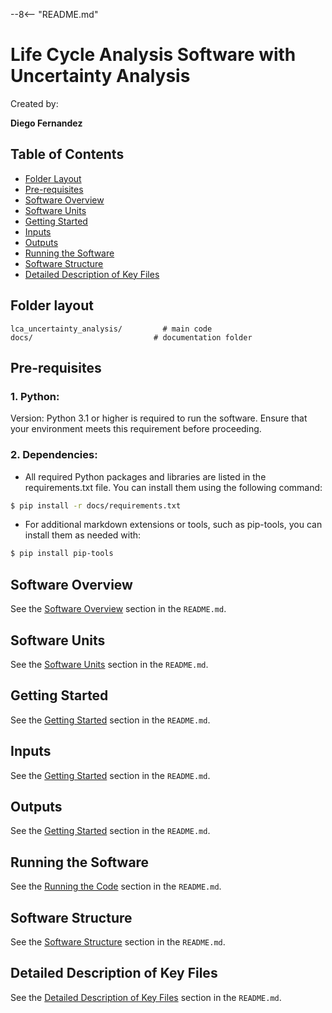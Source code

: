 --8<-- "README.md"

# Life Cycle Analysis Software with Uncertainty Analysis

Created by:

**Diego Fernandez**


## Table of Contents

- [Folder Layout](#folder-layout)
- [Pre-requisites](#pre-requisites)
- [Software Overview](#software-overview)
- [Software Units](#software-units)
- [Getting Started](#getting-started)
- [Inputs](#inputs)
- [Outputs](#outputs)
- [Running the Software](#running-the-software)
- [Software Structure](#software-structure)
- [Detailed Description of Key Files](#detailed-description-of-key-files)

## Folder layout

    lca_uncertainty_analysis/         # main code
    docs/                           # documentation folder

## Pre-requisites

### 1. Python:

Version: Python 3.1 or higher is required to run the software. Ensure that your environment meets this requirement before proceeding.

### 2. Dependencies:

- All required Python packages and libraries are listed in the requirements.txt file. You can install them using the following command:

```bash
$ pip install -r docs/requirements.txt
```
- For additional markdown extensions or tools, such as pip-tools, you can install them as needed with:

```bash
$ pip install pip-tools
```
## Software Overview

See the [Software Overview](README.md#what-does-the-code-do?) section in the `README.md`.

## Software Units

See the [Software Units](README.md#units-used-in-software) section in the `README.md`.

## Getting Started

See the [Getting Started](README.md#getting-the-code) section in the `README.md`.

## Inputs
See the [Getting Started](README.md#inputs) section in the `README.md`.

## Outputs
See the [Getting Started](README.md#outputs) section in the `README.md`.

## Running the Software

See the [Running the Code](README.md#how-to-run-the-code) section in the `README.md`.

## Software Structure

See the [Software Structure](README.md#code-structure) section in the `README.md`.

## Detailed Description of Key Files

See the [Detailed Description of Key Files](README.md#detailed-description-of-key-files) section in the `README.md`.